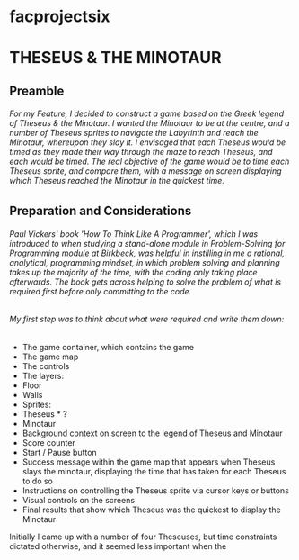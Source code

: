 # facprojectsix

# THESEUS & THE MINOTAUR

## Preamble

###### For my Feature, I decided to construct a game based on the Greek legend of Theseus & the Minotaur. I wanted the Minotaur to be at the centre, and a number of Theseus sprites to navigate the Labyrinth and reach the Minotaur, whereupon they slay it. I envisaged that each Theseus would be timed as they made their way through the maze to reach Theseus, and each would be timed. The real objective of the game would be to time each Theseus sprite, and compare them, with a message on screen displaying which Theseus reached the Minotaur in the quickest time. 

## Preparation and Considerations

###### Paul Vickers' book 'How To Think Like A Programmer', which I was introduced to when studying a stand-alone module in Problem-Solving for Programming module at Birkbeck, was helpful in instilling in me a rational, analytical, programming mindset, in which problem solving and planning takes up the majority of the time, with the coding only taking place afterwards. The book gets across helping to solve the problem of what is required first before only committing to the code. 

###### My first step was to think about what were required and write them down:
-	The game container, which contains the game
-	The game map
-	The controls
-	The layers: 
 - Floor
 - Walls
-	Sprites:
  - Theseus * ?
  - Minotaur
-	Background context on screen to the legend of Theseus and Minotaur
-	Score counter
-	Start / Pause button
-	Success message within the game map that appears when Theseus slays the minotaur, displaying the time that has taken for each Theseus to do so
-	Instructions on controlling the Theseus sprite via cursor keys or buttons 
-	Visual controls on the screens
-	Final results that show which Theseus was the quickest to display the Minotaur



Initially I came up with a number of four Theseuses, but time constraints dictated otherwise, and it seemed less important when the
